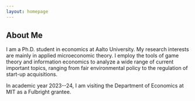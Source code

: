 ```yaml
---
layout: homepage
---
```


## About Me

I am a Ph.D. student in economics at Aalto University. My research interests are mainly in applied microeconomic theory. I employ the tools of game theory and information economics to analyze a wide range of current important topics, ranging from fair environmental policy to the regulation of start-up acquisitions.

In academic year 2023--24, I am visiting the Department of Economics at MIT as a Fulbright grantee.  

